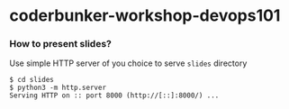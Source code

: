 # coderbunker-workshop-devops101

### How to present slides?
Use simple HTTP server of you choice to serve `slides` directory
```cd
$ cd slides 
$ python3 -m http.server
Serving HTTP on :: port 8000 (http://[::]:8000/) ...
```
